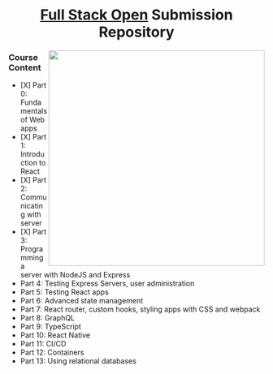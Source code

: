 <div align="center">
  <h1><a href="https://fullstackopen.com/en/">Full Stack Open</a> Submission Repository</h1>
  <a href="https://fullstackopen.com/en/"><img align="right" src="https://github.com/yousefelassal/fullstackopen/assets/76617202/5fe53848-84f4-44f8-a695-eb93017eaef9" height="425px" width="auto"></a>
  <div align="left">
    <h3>Course Content</h3>
    <ul>
      <li>[X] Part 0: Fundamentals of Web apps</li>
      <li>[X] Part 1: Introduction to React</li>
      <li>[X] Part 2: Communicating with server</li>
      <li>[X] Part 3: Programming a server with NodeJS and Express</li>
      <li>Part 4: Testing Express Servers, user administration</li>
      <li>Part 5: Testing React apps</li>
      <li>Part 6: Advanced state management</li>
      <li>Part 7: React router, custom hooks, styling apps with CSS and webpack</li>
      <li>Part 8: GraphQL</li>
      <li>Part 9: TypeScript</li>
      <li>Part 10: React Native</li>
      <li>Part 11: CI/CD</li>
      <li>Part 12: Containers</li>
      <li>Part 13: Using relational databases</li>
    </ul>
  </div>
</div>

